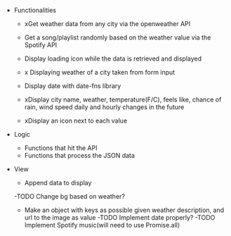 - Functionalities
  - xGet weather data from any city via the openweather API
  - Get a song/playlist randomly based on the weather value via the Spotify API
  - Display loading icon while the data is retrieved and displayed

  - x Displaying weather of a city taken from form input
  - Display date with date-fns library
  - xDisplay city name, weather, temperature(F/C), feels like, chance of rain, wind speed daily and hourly changes in the future
  - xDisplay an icon next to each value

- Logic
    - Functions that hit the API
    - Functions that process the JSON data
- View
    - Append data to display
    
  <!-- - Append values of forecast to display -->
  <!-- - Style change scale button -->
  <!-- - Implement loading screen -->
    <!-- - Set translucid background -->
    <!-- - Set timeout until the timer ends (Promise.race) -->
  <!-- - Style layout -->

  -TODO Change bg based on weather?
    - Make an object with keys as possible given weather description, and url to the image as value
  -TODO Implement date properly?
  -TODO Implement Spotify music(will need to use Promise.all)
